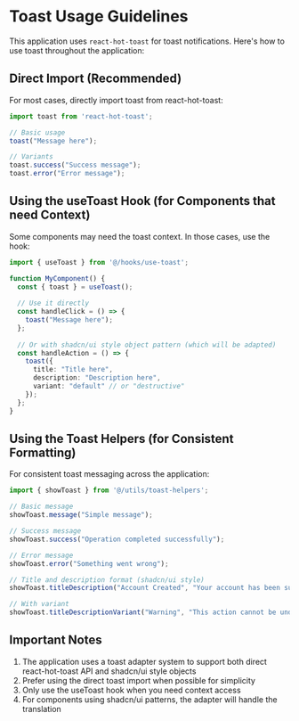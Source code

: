 
# Toast Usage Guidelines

This application uses `react-hot-toast` for toast notifications. Here's how to use toast throughout the application:

## Direct Import (Recommended)

For most cases, directly import toast from react-hot-toast:

```typescript
import toast from 'react-hot-toast';

// Basic usage
toast("Message here");

// Variants
toast.success("Success message");
toast.error("Error message");
```

## Using the useToast Hook (for Components that need Context)

Some components may need the toast context. In those cases, use the hook:

```typescript
import { useToast } from '@/hooks/use-toast';

function MyComponent() {
  const { toast } = useToast();
  
  // Use it directly
  const handleClick = () => {
    toast("Message here");
  };
  
  // Or with shadcn/ui style object pattern (which will be adapted)
  const handleAction = () => {
    toast({
      title: "Title here",
      description: "Description here",
      variant: "default" // or "destructive"
    });
  };
}
```

## Using the Toast Helpers (for Consistent Formatting)

For consistent toast messaging across the application:

```typescript
import { showToast } from '@/utils/toast-helpers';

// Basic message
showToast.message("Simple message");

// Success message
showToast.success("Operation completed successfully");

// Error message
showToast.error("Something went wrong");

// Title and description format (shadcn/ui style)
showToast.titleDescription("Account Created", "Your account has been successfully created");

// With variant
showToast.titleDescriptionVariant("Warning", "This action cannot be undone", "destructive");
```

## Important Notes

1. The application uses a toast adapter system to support both direct react-hot-toast API and shadcn/ui style objects
2. Prefer using the direct toast import when possible for simplicity
3. Only use the useToast hook when you need context access
4. For components using shadcn/ui patterns, the adapter will handle the translation
